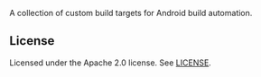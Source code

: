 A collection of custom build targets for Android build automation.

## License

Licensed under the Apache 2.0 license. See [LICENSE][1].

[1]: https://github.com/twaddington/hello-build-automation/blob/master/LICENSE
